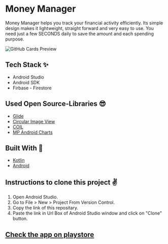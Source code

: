 # Money Manager
Money Manager helps you track your financial activity efficiently. Its simple design makes it lightweight, straight forward and very easy to use. You need just a few SECONDS daily to save the amount and each spending purpose. 

 
 ![GitHub Cards Preview](https://firebasestorage.googleapis.com/v0/b/moneymanager-rkpsx7.appspot.com/o/Keep%20track%20of%20your%20expenses%20and%20incomes%20easily%2C%20rapidly%20and%20securely(1).png?alt=media&token=a14fd496-213c-4a08-b9a0-9da816c95a7f)


## Tech Stack ✨
- Android Studio
- Android SDK
- Firbase - Firestore

## Used Open Source-Libraries 😎
- [Glide](https://github.com/bumptech/glide)
- [Circular Image View](https://github.com/hdodenhof/CircleImageView)
- [COIL](https://github.com/coil-kt/coil.git)
- [MP Android Charts](https://github.com/PhilJay/MPAndroidChart.git)

## Built With 🚀

- [Kotlin](https://kotlinlang.org/)
- [Android](https://www.android.com/intl/en_in/)


## Instructions to clone this project ✌
1. Open Android Studio.
2. Go to File > New > Project From Version Control.
3. Copy the link of this repositary.
4. Paste the link in Url Box of Android Studio window and click on "Clone" button.

## [Check the app on playstore](https://play.google.com/store/apps/details?id=com.rkpsx7.moneymanager7)



